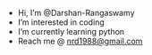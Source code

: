 - Hi, I’m @Darshan-Rangaswamy
- I’m interested in coding
- I’m currently learning python
- Reach me @ nrd1988@gmail.com

<!---
Darshan-Rangaswamy/Darshan-Rangaswamy is a ✨ special ✨ repository because its `README.md` (this file) appears on your GitHub profile.
You can click the Preview link to take a look at your changes.
--->
